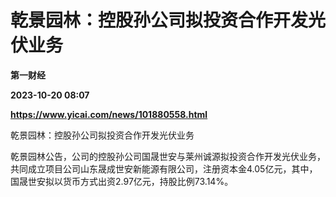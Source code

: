 # 乾景园林：控股孙公司拟投资合作开发光伏业务
**第一财经**

**2023-10-20 08:07**

**https://www.yicai.com/news/101880558.html**

乾景园林：控股孙公司拟投资合作开发光伏业务

乾景园林公告，公司的控股孙公司国晟世安与莱州诚源拟投资合作开发光伏业务，共同成立项目公司山东晟成世安新能源有限公司，注册资本金4.05亿元，其中，国晟世安拟以货币方式出资2.97亿元，持股比例73.14%。